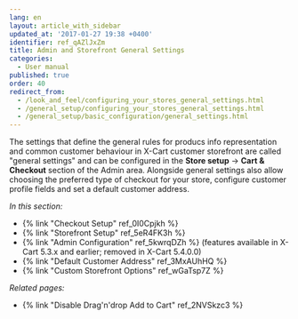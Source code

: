 ```yaml
---
lang: en
layout: article_with_sidebar
updated_at: '2017-01-27 19:38 +0400'
identifier: ref_qAZlJxZm
title: Admin and Storefront General Settings
categories:
  - User manual
published: true
order: 40
redirect_from:
  - /look_and_feel/configuring_your_stores_general_settings.html
  - /general_setup/configuring_your_stores_general_settings.html
  - /general_setup/basic_configuration/general_settings.html
---
```

The settings that define the general rules for producs info representation and common customer behaviour in X-Cart customer storefront are called "general settings" and can be configured in the **Store setup** -> **Cart & Checkout** section of the Admin area. Alongside general settings also allow choosing the preferred type of checkout for your store, configure customer profile fields and set a default customer address. 


_In this section:_

*  {% link "Checkout Setup" ref_0I0Cpjkh %}
*  {% link "Storefront Setup" ref_5eR4FK3h %}
*  {% link "Admin Configuration" ref_5kwrqDZh %} (features available in X-Cart 5.3.x and earlier; removed in X-Cart 5.4.0.0)
*  {% link "Default Customer Address" ref_3MxAUhHQ %}
*  {% link "Custom Storefront Options" ref_wGaTsp7Z %}

_Related pages:_

   * {% link "Disable Drag'n'drop Add to Cart" ref_2NVSkzc3 %}
